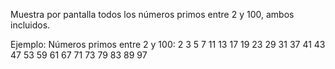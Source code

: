 Muestra por pantalla todos los números primos entre 2 y 100, ambos incluidos.

Ejemplo:
Números primos entre 2 y 100:
2 3 5 7 11 13 17 19 23 29 31 37 41 43 47 53 59 61 67 71 73 79 83 89 97
